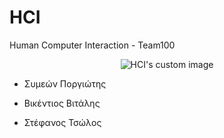 # HCI
Human Computer Interaction - Team100 

<p align="center">
  <img src="https://user-images.githubusercontent.com/62433719/148810083-72fe5303-d07d-43e7-9172-02e38c8771f0.png" alt="HCI's custom image"/>
</p>


- Συμεών Ποργιώτης 

- Βικέντιος Βιτάλης

- Στέφανος Τσώλος
